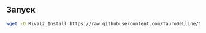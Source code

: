 ## Запуск

   ```bash
   wget -O Rivalz_Install https://raw.githubusercontent.com/TauroDeLline/Nodes/main/Rivalz/Rivalz_Install && chmod +x Rivalz_Install && ./Rivalz_Install
   ```
